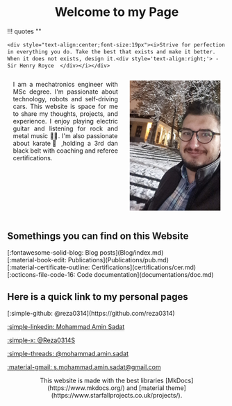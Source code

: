 # <div style='text-align:center;font-weight:bold;'> Welcome to my Page </div>

!!! quotes ""

    <div style="text-align:center;font-size:19px"><i>Strive for perfection in everything you do. Take the best that exists and make it better. When it does not exists, design it.<div style='text-align:right;'> -Sir Henry Royce  </div></i></div>

<div style='display:flex;'>
<div style="flex:1;text-align: justify;
 text-justify: inter-word;margin:10pt;">
I am a mechatronics engineer with MSc degree. I'm passionate about technology, robots and self-driving cars. This website is space for me to share my thoughts, projects, and experience. I enjoy playing electric guitar and listening for rock and metal music 🤘🏻. I'm also passionate about karate🥋 ,holding a 3rd dan black belt with coaching and referee certifications.
</div>
<div>
<img src="images/prof.jpg" alt="Me" style="height:300px;margin:10pt;">
</div>
</div>

## Somethings you can find on this Website

<div class="grid" markdown>
<div markdown> [:fontawesome-solid-blog: Blog posts](Blog/index.md) </div>
<div markdown> [:material-book-edit: Publications](Publications/pub.md)</div>
<div markdown> [:material-certificate-outline: Certifications](certifications/cer.md)</div>
<div markdown> [:octicons-file-code-16: Code documentation](documentations/doc.md)</div>
</div>

## Here is a quick link to my personal pages

<div class="grid" markdown>
[:simple-github: @reza0314](https://github.com/reza0314)

[:simple-linkedin: Mohammad Amin Sadat](https://www.linkedin.com/in/mohammad-amin-sadat-341552196/)

[:simple-x: @Reza0314S](https://x.com/Reza0314S?t=FAXcUkL-I--4VqYAJCJoww&s=09)

[:simple-threads: @mohammad.amin.sadat](https://www.threads.net/@mohammad.amin.sadat)

[:material-gmail: s.mohammad.amin.sadat@gmail.com](mailto:s.mohammad.amin.sadat@gmail.com)

</div>
<div style="text-align: center; text-justify: inter-word" markdown>
This website is made with the best libraries [MkDocs](https://www.mkdocs.org/) and [material theme](https://www.starfallprojects.co.uk/projects/).
</div>
